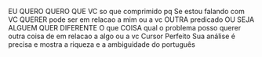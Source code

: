 EU QUERO QUERO QUE VC so que comprimido pq
Se estou falando com VC
QUERER pode ser em relacao a mim ou a vc
OUTRA predicado
OU SEJA ALGUEM QUER DIFERENTE
O que
COISA
qual o problema posso querer outra coisa de em relacao a algo ou a vc
Cursor
Perfeito Sua análise é precisa e mostra a riqueza e a ambiguidade do português
